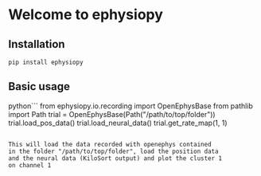 # Welcome to ephysiopy

## Installation

```
pip install ephysiopy
```

## Basic usage

python```
from ephysiopy.io.recording import OpenEphysBase
from pathlib import Path
trial = OpenEphysBase(Path("/path/to/top/folder"))
trial.load_pos_data()
trial.load_neural_data()
trial.get_rate_map(1, 1)
```

This will load the data recorded with openephys contained
in the folder "/path/to/top/folder", load the position data
and the neural data (KiloSort output) and plot the cluster 1
on channel 1
